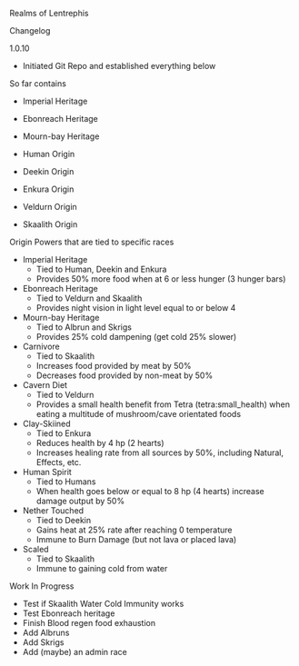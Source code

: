 Realms of Lentrephis

Changelog

1.0.10
+ Initiated Git Repo and established everything below

So far contains 
+ Imperial Heritage
+ Ebonreach Heritage
+ Mourn-bay Heritage

+ Human Origin 
+ Deekin Origin 
+ Enkura Origin 
+ Veldurn Origin 
+ Skaalith Origin 

Origin Powers that are tied to specific races
+ Imperial Heritage
  - Tied to Human, Deekin and Enkura
  - Provides 50% more food when at 6 or less hunger (3 hunger bars)
+ Ebonreach Heritage
  - Tied to Veldurn and Skaalith
  - Provides night vision in light level equal to or below 4
+ Mourn-bay Heritage
  - Tied to Albrun and Skrigs
  - Provides 25% cold dampening (get cold 25% slower)
+ Carnivore
  -  Tied to Skaalith
  -  Increases food provided by meat by 50%
  -  Decreases food provided by non-meat by 50%
+ Cavern Diet
  - Tied to Veldurn
  - Provides a small health benefit from Tetra (tetra:small_health) when eating a multitude of mushroom/cave orientated foods
+ Clay-Skiined
  - Tied to Enkura
  - Reduces health by 4 hp (2 hearts)
  - Increases healing rate from all sources by 50%, including Natural, Effects, etc.
+ Human Spirit
  - Tied to Humans
  - When health goes below or equal to 8 hp (4 hearts) increase damage output by 50%
+ Nether Touched
  - Tied to Deekin
  - Gains heat at 25% rate after reaching 0 temperature
  - Immune to Burn Damage (but not lava or placed lava)
+ Scaled
  - Tied to Skaalith
  - Immune to gaining cold from water


Work In Progress
+ Test if Skaalith Water Cold Immunity works
+ Test Ebonreach heritage
+ Finish Blood regen food exhaustion
+ Add Albruns
+ Add Skrigs
+ Add (maybe) an admin race
